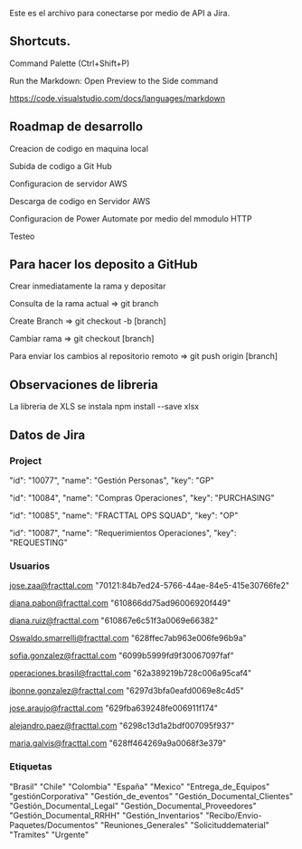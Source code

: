 Este es el archivo para conectarse por medio de API a Jira.

## Shortcuts.
Command Palette (Ctrl+Shift+P)

Run the Markdown: Open Preview to the Side command

https://code.visualstudio.com/docs/languages/markdown


## Roadmap de desarrollo
Creacion de codigo en maquina local

Subida de codigo a Git Hub

Configuracion de servidor AWS

Descarga de codigo en Servidor AWS

Configuracion de Power Automate por medio del mmodulo HTTP

Testeo


## Para hacer los deposito a GitHub
Crear inmediatamente la rama y depositar

Consulta de la rama actual => git branch 

Create Branch => git checkout -b [branch]

Cambiar rama => git checkout [branch]

Para enviar los cambios al repositorio remoto => git push origin [branch]

## Observaciones de libreria

La libreria de XLS se instala npm install --save xlsx

## Datos de Jira
### Project

"id": "10077", "name": "Gestión Personas", "key": "GP"

"id": "10084", "name": "Compras Operaciones", "key": "PURCHASING"

"id": "10085", "name": "FRACTTAL OPS SQUAD", "key": "OP"

"id": "10087", "name": "Requerimientos Operaciones", "key": "REQUESTING"

### Usuarios
jose.zaa@fracttal.com "70121:84b7ed24-5766-44ae-84e5-415e30766fe2"

diana.pabon@fracttal.com "610866dd75ad96006920f449"

diana.ruiz@fracttal.com "610867e6c51f3a0069e66382"

Oswaldo.smarrelli@fracttal.com "628ffec7ab963e006fe96b9a"

sofia.gonzalez@fracttal.com "6099b5999fd9f30067097faf"

operaciones.brasil@fracttal.com "62a389219b728c006a95caf4"

ibonne.gonzalez@fracttal.com "6297d3bfa0eafd0069e8c4d5" 

jose.araujo@fracttal.com "629fba639248fe006911f174"

alejandro.paez@fracttal.com "6298c13d1a2bdf007095f937"

maria.galvis@fracttal.com "628ff464269a9a0068f3e379"

### Etiquetas

"Brasil"
"Chile"
"Colombia"
"España"
"Mexico"
"Entrega_de_Equipos"
"gestiónCorporativa"
"Gestión_de_eventos"
"Gestión_Documental_Clientes"
"Gestión_Documental_Legal"
"Gestión_Documental_Proveedores"
"Gestión_Documental_RRHH"
"Gestión_Inventarios"
"Recibo/Envio-Paquetes/Documentos"
"Reuniones_Generales"
"Solicituddematerial"
"Tramites"
"Urgente"